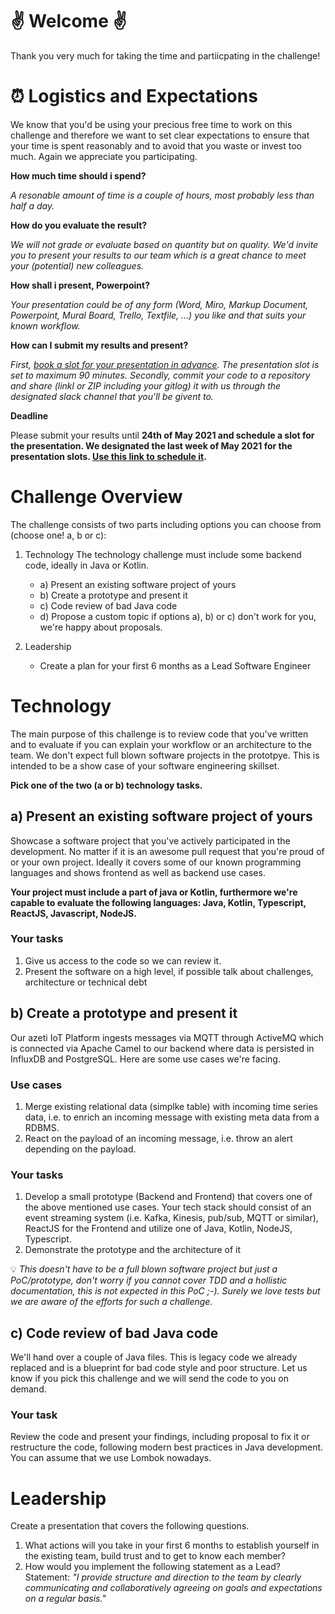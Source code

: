 # :v: Welcome :v:

Thank you very much for taking the time and partiicpating in the challenge!

# :alarm_clock: Logistics and Expectations

We know that you'd be using your precious free time to work on this challenge and therefore we want to set clear expectations to ensure that your time is spent reasonably and to avoid that you waste or invest too much. Again we appreciate you participating.

__How much time should i spend?__

_A resonable amount of time is a couple of hours, most probably less than half a day._

__How do you evaluate the result?__

_We will not grade or evaluate based on quantity but on quality. We'd invite you to present your results to our team which is a great chance to meet your (potential) new colleagues._

__How shall i present, Powerpoint?__

_Your presentation could be of any form (Word, Miro, Markup Document, Powerpoint, Mural Board, Trello, Textfile, ...) you like and that suits your known workflow._
 
__How can I submit my results and present?__

_First, [book a slot for your presentation in advance](https://calendly.com/seb-azeti/lead-iot-challenge). The presentation slot is set to maximum 90 minutes. Secondly, commit your code to a repository and share (linkl or ZIP including your gitlog) it with us through the designated slack channel that you'll be givent to._

__Deadline__

Please submit your results until __24th of May 2021 and schedule a slot for the presentation. We designated the last week of May 2021 for the presentation slots. [Use this link to schedule it](https://calendly.com/seb-azeti/lead-iot-challenge).__

# Challenge Overview

The challenge consists of two parts including options you can choose from (choose one! a, b or c):
1. Technology
The technology challenge must include some backend code, ideally in Java or Kotlin.

   * a) Present an existing software project of yours
   * b) Create a prototype and present it
   * c) Code review of bad Java code
   * d) Propose a custom topic if options a), b) or c) don't work for you, we're happy about proposals.
2. Leadership
   * Create a plan for your first 6 months as a Lead Software Engineer

# Technology

The main purpose of this challenge is to review code that you've written and to evaluate if you can explain your workflow or an architecture to the team. We don't expect full blown software projects in the prototpye. This is intended to be a show case of your software engineering skillset.

__Pick one of the two (a or b) technology tasks.__

## a) Present an existing software project of yours

Showcase a software project that you've actively participated in the development. No matter if it is an awesome pull request that you're proud of or your own project. Ideally it covers some of our known programming languages and shows frontend as well as backend use cases.

__Your project must include a part of java or Kotlin, furthermore we're capable to evaluate the following languages: Java, Kotlin, Typescript, ReactJS, Javascript, NodeJS.__

### Your tasks
1. Give us access to the code so we can review it.
2. Present the software on a high level, if possible talk about challenges, architecture or technical debt

## b) Create a prototype and present it

Our azeti IoT Platform ingests messages via MQTT through ActiveMQ which is connected via Apache Camel to our backend where data is persisted in InfluxDB and PostgreSQL. Here are some use cases we're facing.

### Use cases

1. Merge existing relational data (simplke table) with incoming time series data, i.e. to enrich an incoming message with existing meta data from a RDBMS.
2. React on the payload of an incoming message, i.e. throw an alert depending on the payload.

### Your tasks

1. Develop a small prototype (Backend and Frontend) that covers one of the above mentioned use cases. Your tech stack should consist of an event streaming system (i.e. Kafka, Kinesis, pub/sub, MQTT or similar), ReactJS for the Frontend and utilize one of Java, Kotlin, NodeJS, Typescript.
2. Demonstrate the prototype and the architecture of it

:bulb: _This doesn't have to be a full blown software project but just a PoC/prototype, don't worry if you cannot cover TDD and a hollistic documentation, this is not expected in this PoC ;-). Surely we love tests but we are aware of the efforts for such a challenge._

## c) Code review of bad Java code
We'll hand over a couple of Java files. This is legacy code we already replaced and is a blueprint for bad code style and poor structure. Let us know if you pick this challenge and we will send the code to you on demand.

### Your task
Review the code and present your findings, including proposal to fix it or restructure the code, following modern best practices in Java development. You can assume that we use Lombok nowadays.

# Leadership

Create a presentation that covers the following questions.

1. What actions will you take in your first 6 months to establish yourself in the existing team, build trust and to get to know each member?
2. How would you implement the following statement as a Lead? Statement: _"I provide structure and direction to the team by clearly communicating and collaboratively agreeing on goals and expectations on a regular basis."_
